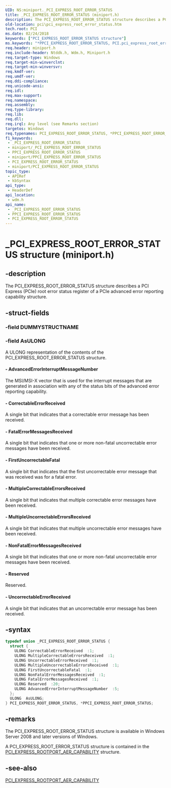 ```yaml
---
UID: NS:miniport._PCI_EXPRESS_ROOT_ERROR_STATUS
title: _PCI_EXPRESS_ROOT_ERROR_STATUS (miniport.h)
description: The PCI_EXPRESS_ROOT_ERROR_STATUS structure describes a PCI Express (PCIe) root error status register of a PCIe advanced error reporting capability structure.
old-location: pci\pci_express_root_error_status.htm
tech.root: PCI
ms.date: 02/24/2018
keywords: ["PCI_EXPRESS_ROOT_ERROR_STATUS structure"]
ms.keywords: "*PPCI_EXPRESS_ROOT_ERROR_STATUS, PCI.pci_express_root_error_status, PCI_EXPRESS_ROOT_ERROR_STATUS, PCI_EXPRESS_ROOT_ERROR_STATUS union [Buses], PPCI_EXPRESS_ROOT_ERROR_STATUS, PPCI_EXPRESS_ROOT_ERROR_STATUS union pointer [Buses], _PCI_EXPRESS_ROOT_ERROR_STATUS, pci_struct_8b730780-dc4a-4873-8efd-fb6df47f7c8f.xml, wdm/PCI_EXPRESS_ROOT_ERROR_STATUS, wdm/PPCI_EXPRESS_ROOT_ERROR_STATUS"
req.header: miniport.h
req.include-header: Ntddk.h, Wdm.h, Miniport.h
req.target-type: Windows
req.target-min-winverclnt: 
req.target-min-winversvr: 
req.kmdf-ver: 
req.umdf-ver: 
req.ddi-compliance: 
req.unicode-ansi: 
req.idl: 
req.max-support: 
req.namespace: 
req.assembly: 
req.type-library: 
req.lib: 
req.dll: 
req.irql: Any level (see Remarks section)
targetos: Windows
req.typenames: PCI_EXPRESS_ROOT_ERROR_STATUS, *PPCI_EXPRESS_ROOT_ERROR_STATUS
f1_keywords:
 - _PCI_EXPRESS_ROOT_ERROR_STATUS
 - miniport/_PCI_EXPRESS_ROOT_ERROR_STATUS
 - PPCI_EXPRESS_ROOT_ERROR_STATUS
 - miniport/PPCI_EXPRESS_ROOT_ERROR_STATUS
 - PCI_EXPRESS_ROOT_ERROR_STATUS
 - miniport/PCI_EXPRESS_ROOT_ERROR_STATUS
topic_type:
 - APIRef
 - kbSyntax
api_type:
 - HeaderDef
api_location:
 - wdm.h
api_name:
 - _PCI_EXPRESS_ROOT_ERROR_STATUS
 - PPCI_EXPRESS_ROOT_ERROR_STATUS
 - PCI_EXPRESS_ROOT_ERROR_STATUS
---
```


# _PCI_EXPRESS_ROOT_ERROR_STATUS structure (miniport.h)


## -description

The PCI_EXPRESS_ROOT_ERROR_STATUS structure describes a PCI Express (PCIe) root error status register of a PCIe advanced error reporting capability structure.

## -struct-fields

### -field DUMMYSTRUCTNAME

### -field AsULONG

A ULONG representation of the contents of the PCI_EXPRESS_ROOT_ERROR_STATUS structure.


#### - AdvancedErrorInterruptMessageNumber

The MSI/MSI-X vector that is used for the interrupt messages that are generated in association with any of the status bits of the advanced error reporting capability.


#### - CorrectableErrorReceived

A single bit that indicates that a correctable error message has been received.


#### - FatalErrorMessagesReceived

A single bit that indicates that one or more non-fatal uncorrectable error messages have been received.


#### - FirstUncorrectableFatal

A single bit that indicates that the first uncorrectable error message that was received was for a fatal error.


#### - MultipleCorrectableErrorsReceived

A single bit that indicates that multiple correctable error messages have been received.


#### - MultipleUncorrectableErrorsReceived

A single bit that indicates that multiple uncorrectable error messages have been received.


#### - NonFatalErrorMessagesReceived

A single bit that indicates that one or more non-fatal uncorrectable error messages have been received.


#### - Reserved

Reserved.


#### - UncorrectableErrorReceived

A single bit that indicates that an uncorrectable error message has been received.

## -syntax

```cpp
typedef union _PCI_EXPRESS_ROOT_ERROR_STATUS {
  struct {
    ULONG CorrectableErrorReceived  :1;
    ULONG MultipleCorrectableErrorsReceived  :1;
    ULONG UncorrectableErrorReceived  :1;
    ULONG MultipleUncorrectableErrorsReceived  :1;
    ULONG FirstUncorrectableFatal  :1;
    ULONG NonFatalErrorMessagesReceived  :1;
    ULONG FatalErrorMessagesReceived  :1;
    ULONG Reserved  :20;
    ULONG AdvancedErrorInterruptMessageNumber  :5;
  };
  ULONG  AsULONG;
} PCI_EXPRESS_ROOT_ERROR_STATUS, *PPCI_EXPRESS_ROOT_ERROR_STATUS;
```

## -remarks

The PCI_EXPRESS_ROOT_ERROR_STATUS structure is available in Windows Server 2008 and later versions of Windows.

A PCI_EXPRESS_ROOT_ERROR_STATUS structure is contained in the <a href="/windows-hardware/drivers/ddi/wdm/ns-wdm-_pci_express_rootport_aer_capability">PCI_EXPRESS_ROOTPORT_AER_CAPABILITY</a> structure.

## -see-also

<a href="/windows-hardware/drivers/ddi/wdm/ns-wdm-_pci_express_rootport_aer_capability">PCI_EXPRESS_ROOTPORT_AER_CAPABILITY</a>

